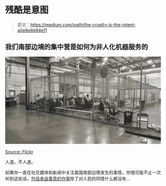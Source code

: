 # 残酷是意图

> 原文：<https://medium.com/swlh/the-cruelty-is-the-intent-a0e6e8e94e11>

## 我们南部边境的集中营是如何为非人化机器服务的

![](img/6136fee213ed4c7bca80a2cd0bad1038.png)

[Source: Flickr](https://www.flickr.com/photos/cbpphotos/42831734412)

人道。不人道。

如果你一直在社交媒体和新闻中关注美国南部边境发生的事情，你很可能不止一次听到这些话，[包括来自善意的作家](https://www.pbs.org/newshour/show/a-firsthand-report-of-inhumane-conditions-at-a-migrant-childrens-detention-facility?fbclid=IwAR3LVwb0aThgFwShIpf9HevHoHFIKc8TDFio_Ic9MzJQ-Vyuah3RF7DgzEg)除了对人民的同情什么都没有…